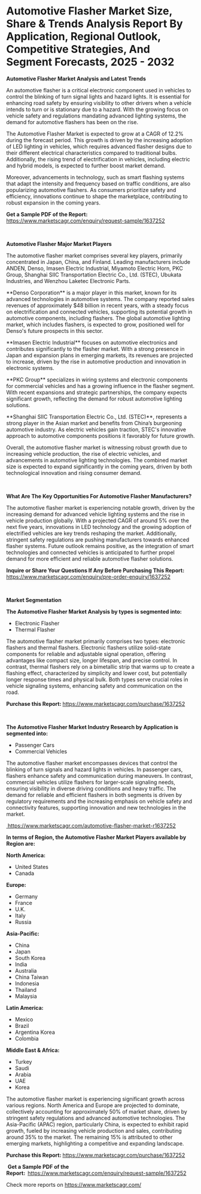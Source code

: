 <p><h1>Automotive Flasher Market Size, Share & Trends Analysis Report By Application, Regional Outlook, Competitive Strategies, And Segment Forecasts, 2025 - 2032</h1></p><p><strong>Automotive Flasher Market Analysis and Latest Trends</strong></p>
<p><p>An automotive flasher is a critical electronic component used in vehicles to control the blinking of turn signal lights and hazard lights. It is essential for enhancing road safety by ensuring visibility to other drivers when a vehicle intends to turn or is stationary due to a hazard. With the growing focus on vehicle safety and regulations mandating advanced lighting systems, the demand for automotive flashers has been on the rise.</p><p>The Automotive Flasher Market is expected to grow at a CAGR of 12.2% during the forecast period. This growth is driven by the increasing adoption of LED lighting in vehicles, which requires advanced flasher designs due to their different electrical characteristics compared to traditional bulbs. Additionally, the rising trend of electrification in vehicles, including electric and hybrid models, is expected to further boost market demand. </p><p>Moreover, advancements in technology, such as smart flashing systems that adapt the intensity and frequency based on traffic conditions, are also popularizing automotive flashers. As consumers prioritize safety and efficiency, innovations continue to shape the marketplace, contributing to robust expansion in the coming years.</p></p>
<p><strong>Get a Sample PDF of the Report:&nbsp;</strong> <a href="https://www.marketscagr.com/enquiry/request-sample/1637252?utm_campaign=3277&utm_medium=2&utm_source=Github&utm_content=ia&utm_term=30032025&utm_id=automotive-flasher">https://www.marketscagr.com/enquiry/request-sample/1637252</a></p>
<p>&nbsp;</p>
<p><strong>Automotive Flasher Major Market Players</strong></p>
<p><p>The automotive flasher market comprises several key players, primarily concentrated in Japan, China, and Finland. Leading manufacturers include ANDEN, Denso, Imasen Electric Industrial, Miyamoto Electric Horn, PKC Group, Shanghai SIIC Transportation Electric Co., Ltd. (STEC), Ubukata Industries, and Wenzhou Laketec Electronic Parts.</p><p>**Denso Corporation** is a major player in this market, known for its advanced technologies in automotive systems. The company reported sales revenues of approximately $48 billion in recent years, with a steady focus on electrification and connected vehicles, supporting its potential growth in automotive components, including flashers. The global automotive lighting market, which includes flashers, is expected to grow, positioned well for Denso's future prospects in this sector.</p><p>**Imasen Electric Industrial** focuses on automotive electronics and contributes significantly to the flasher market. With a strong presence in Japan and expansion plans in emerging markets, its revenues are projected to increase, driven by the rise in automotive production and innovation in electronic systems.</p><p>**PKC Group** specializes in wiring systems and electronic components for commercial vehicles and has a growing influence in the flasher segment. With recent expansions and strategic partnerships, the company expects significant growth, reflecting the demand for robust automotive lighting solutions.</p><p>**Shanghai SIIC Transportation Electric Co., Ltd. (STEC)**, represents a strong player in the Asian market and benefits from China’s burgeoning automotive industry. As electric vehicles gain traction, STEC's innovative approach to automotive components positions it favorably for future growth.</p><p>Overall, the automotive flasher market is witnessing robust growth due to increasing vehicle production, the rise of electric vehicles, and advancements in automotive lighting technologies. The combined market size is expected to expand significantly in the coming years, driven by both technological innovation and rising consumer demand.</p></p>
<p>&nbsp;</p>
<p><strong>What Are The Key Opportunities For Automotive Flasher Manufacturers?</strong></p>
<p><p>The automotive flasher market is experiencing notable growth, driven by the increasing demand for advanced vehicle lighting systems and the rise in vehicle production globally. With a projected CAGR of around 5% over the next five years, innovations in LED technology and the growing adoption of electrified vehicles are key trends reshaping the market. Additionally, stringent safety regulations are pushing manufacturers towards enhanced flasher systems. Future outlook remains positive, as the integration of smart technologies and connected vehicles is anticipated to further propel demand for more efficient and reliable automotive flasher solutions.</p></p>
<p><strong>Inquire or Share Your Questions If Any Before Purchasing This Report:</strong> <a href="https://www.marketscagr.com/enquiry/pre-order-enquiry/1637252?utm_campaign=3277&utm_medium=2&utm_source=Github&utm_content=ia&utm_term=30032025&utm_id=automotive-flasher">https://www.marketscagr.com/enquiry/pre-order-enquiry/1637252</a></p>
<p>&nbsp;</p>
<p><strong>Market Segmentation</strong></p>
<p><strong>The Automotive Flasher Market Analysis by types is segmented into:</strong></p>
<p><ul><li>Electronic Flasher</li><li>Thermal Flasher</li></ul></p>
<p><p>The automotive flasher market primarily comprises two types: electronic flashers and thermal flashers. Electronic flashers utilize solid-state components for reliable and adjustable signal operation, offering advantages like compact size, longer lifespan, and precise control. In contrast, thermal flashers rely on a bimetallic strip that warms up to create a flashing effect, characterized by simplicity and lower cost, but potentially longer response times and physical bulk. Both types serve crucial roles in vehicle signaling systems, enhancing safety and communication on the road.</p></p>
<p><strong>Purchase this Report:&nbsp;</strong><a href="https://www.marketscagr.com/purchase/1637252?utm_campaign=3277&utm_medium=2&utm_source=Github&utm_content=ia&utm_term=30032025&utm_id=automotive-flasher">https://www.marketscagr.com/purchase/1637252</a></p>
<p>&nbsp;</p>
<p><strong>The Automotive Flasher Market Industry Research by Application is segmented into:</strong></p>
<p><ul><li>Passenger Cars</li><li>Commercial Vehicles</li></ul></p>
<p><p>The automotive flasher market encompasses devices that control the blinking of turn signals and hazard lights in vehicles. In passenger cars, flashers enhance safety and communication during maneuvers. In contrast, commercial vehicles utilize flashers for larger-scale signaling needs, ensuring visibility in diverse driving conditions and heavy traffic. The demand for reliable and efficient flashers in both segments is driven by regulatory requirements and the increasing emphasis on vehicle safety and connectivity features, supporting innovation and new technologies in the market.</p></p>
<p><a href="https://www.marketscagr.com/automotive-flasher-market-r1637252?utm_campaign=3277&utm_medium=2&utm_source=Github&utm_content=ia&utm_term=30032025&utm_id=automotive-flasher">&nbsp;https://www.marketscagr.com/automotive-flasher-market-r1637252</a></p>
<p><strong>In terms of Region, the Automotive Flasher Market Players available by Region are:</strong></p>
<p>
    <p> <strong> North America: </strong>
        <ul>
            <li>United States</li>
            <li>Canada</li>
        </ul>
        </p> 
    <p> <strong> Europe: </strong>
        <ul>
            <li>Germany</li>
            <li>France</li>
            <li>U.K.</li>
            <li>Italy</li>
            <li>Russia</li>
        </ul>
        </p> 
    <p> <strong> Asia-Pacific: </strong>
        <ul>
            <li>China</li>
            <li>Japan</li>
            <li>South Korea</li>
            <li>India</li>
            <li>Australia</li>
            <li>China Taiwan</li>
            <li>Indonesia</li>
            <li>Thailand</li>
            <li>Malaysia</li>
        </ul>
        </p> 
    <p> <strong> Latin America: </strong>
        <ul>
            <li>Mexico</li>
            <li>Brazil</li>
            <li>Argentina Korea</li>
            <li>Colombia</li>
        </ul>
        </p> 
    <p> <strong> Middle East & Africa: </strong>
        <ul>
            <li>Turkey</li>
            <li>Saudi</li>
            <li>Arabia</li>
            <li>UAE</li>
            <li>Korea</li>
        </ul>
    </p>
    </p>
<p><p>The automotive flasher market is experiencing significant growth across various regions. North America and Europe are projected to dominate, collectively accounting for approximately 50% of market share, driven by stringent safety regulations and advanced automotive technologies. The Asia-Pacific (APAC) region, particularly China, is expected to exhibit rapid growth, fueled by increasing vehicle production and sales, contributing around 35% to the market. The remaining 15% is attributed to other emerging markets, highlighting a competitive and expanding landscape.</p></p>
<p><strong>Purchase this Report: </strong><a href="https://www.marketscagr.com/purchase/1637252?utm_campaign=3277&utm_medium=2&utm_source=Github&utm_content=ia&utm_term=30032025&utm_id=automotive-flasher">https://www.marketscagr.com/purchase/1637252</a></p>
<p>&nbsp;<strong>Get a Sample PDF of the Report:&nbsp;&nbsp;</strong><a href="https://www.marketscagr.com/enquiry/request-sample/1637252?utm_campaign=3277&utm_medium=2&utm_source=Github&utm_content=ia&utm_term=30032025&utm_id=automotive-flasher">https://www.marketscagr.com/enquiry/request-sample/1637252</a></p>
<p><strong></strong></p>
<p>Check more reports on <a href="https://www.marketscagr.com/?utm_campaign=3277&utm_medium=2&utm_source=Github&utm_content=ia&utm_term=30032025&utm_id=automotive-flasher">https://www.marketscagr.com/</a></p>